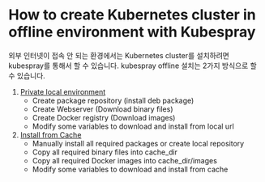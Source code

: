 # How to create Kubernetes cluster in offline environment with Kubespray
외부 인터넷이 접속 안 되는 환경에서는 Kubernetes cluster를 설치하려면 kubespray를 통해서 할 수 있습니다. kubespray offline 설치는 2가지 방식으로 할 수 있습니다.

  1. [Private local environment](kubespray_offline_with_private_server.md)
     - Create package repository (install deb package)
     - Create Webserver (Download binary files)
     - Create Docker registry (Download images)
     - Modify some variables to download and install from local url
  2. [Install from Cache](kubespray_offline_with_cache.md)
     - Manually install all required packages or create local repository
     - Copy all required binary files into cache_dir
     - Copy all required Docker images into cache_dir/images
     - Modify some variables to download and install from cache
